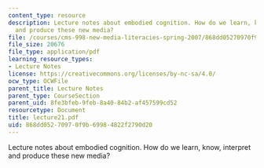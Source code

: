 ```yaml
---
content_type: resource
description: Lecture notes about embodied cognition. How do we learn, know, interpret
  and produce these new media?
file: /courses/cms-998-new-media-literacies-spring-2007/868dd05270970f9b69984822f2790d20_lecture21.pdf
file_size: 20676
file_type: application/pdf
learning_resource_types:
- Lecture Notes
license: https://creativecommons.org/licenses/by-nc-sa/4.0/
ocw_type: OCWFile
parent_title: Lecture Notes
parent_type: CourseSection
parent_uid: 8fe3bfeb-9feb-8a40-84b2-af457599cd52
resourcetype: Document
title: lecture21.pdf
uid: 868dd052-7097-0f9b-6998-4822f2790d20
---
```

Lecture notes about embodied cognition. How do we learn, know, interpret and produce these new media?